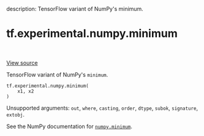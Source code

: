 description: TensorFlow variant of NumPy's minimum.

<div itemscope itemtype="http://developers.google.com/ReferenceObject">
<meta itemprop="name" content="tf.experimental.numpy.minimum" />
<meta itemprop="path" content="Stable" />
</div>

# tf.experimental.numpy.minimum

<!-- Insert buttons and diff -->

<table class="tfo-notebook-buttons tfo-api nocontent" align="left">

</table>

<a target="_blank" class="external" href="/code/stable/tensorflow/python/ops/numpy_ops/np_math_ops.py">View source</a>



TensorFlow variant of NumPy's `minimum`.


<pre class="devsite-click-to-copy prettyprint lang-py tfo-signature-link">
<code>tf.experimental.numpy.minimum(
    x1, x2
)
</code></pre>



<!-- Placeholder for "Used in" -->

Unsupported arguments: `out`, `where`, `casting`, `order`, `dtype`, `subok`, `signature`, `extobj`.

See the NumPy documentation for [`numpy.minimum`](https://numpy.org/doc/stable/reference/generated/numpy.minimum.html).